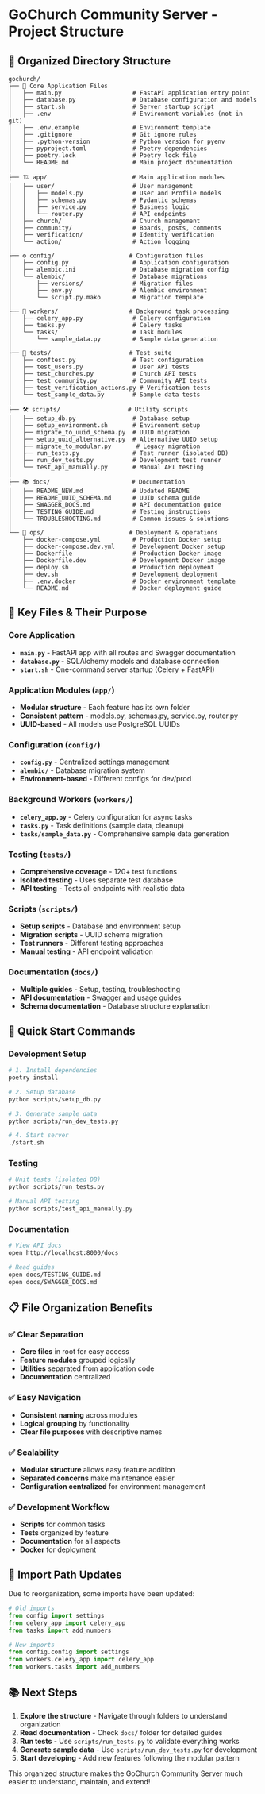 # GoChurch Community Server - Project Structure

## 📁 **Organized Directory Structure**

```
gochurch/
├── 📄 Core Application Files
│   ├── main.py                    # FastAPI application entry point
│   ├── database.py                # Database configuration and models
│   ├── start.sh                   # Server startup script
│   ├── .env                       # Environment variables (not in git)
│   ├── .env.example               # Environment template
│   ├── .gitignore                 # Git ignore rules
│   ├── .python-version            # Python version for pyenv
│   ├── pyproject.toml             # Poetry dependencies
│   ├── poetry.lock                # Poetry lock file
│   └── README.md                  # Main project documentation
│
├── 🏗️ app/                        # Main application modules
│   ├── user/                      # User management
│   │   ├── models.py              # User and Profile models
│   │   ├── schemas.py             # Pydantic schemas
│   │   ├── service.py             # Business logic
│   │   └── router.py              # API endpoints
│   ├── church/                    # Church management
│   ├── community/                 # Boards, posts, comments
│   ├── verification/              # Identity verification
│   └── action/                    # Action logging
│
├── ⚙️ config/                     # Configuration files
│   ├── config.py                  # Application configuration
│   ├── alembic.ini                # Database migration config
│   └── alembic/                   # Database migrations
│       ├── versions/              # Migration files
│       ├── env.py                 # Alembic environment
│       └── script.py.mako         # Migration template
│
├── 🔄 workers/                    # Background task processing
│   ├── celery_app.py              # Celery configuration
│   ├── tasks.py                   # Celery tasks
│   └── tasks/                     # Task modules
│       └── sample_data.py         # Sample data generation
│
├── 🧪 tests/                      # Test suite
│   ├── conftest.py                # Test configuration
│   ├── test_users.py              # User API tests
│   ├── test_churches.py           # Church API tests
│   ├── test_community.py          # Community API tests
│   ├── test_verification_actions.py # Verification tests
│   └── test_sample_data.py        # Sample data tests
│
├── 🛠️ scripts/                   # Utility scripts
│   ├── setup_db.py                # Database setup
│   ├── setup_environment.sh       # Environment setup
│   ├── migrate_to_uuid_schema.py  # UUID migration
│   ├── setup_uuid_alternative.py  # Alternative UUID setup
│   ├── migrate_to_modular.py       # Legacy migration
│   ├── run_tests.py               # Test runner (isolated DB)
│   ├── run_dev_tests.py           # Development test runner
│   └── test_api_manually.py       # Manual API testing
│
├── 📚 docs/                       # Documentation
│   ├── README_NEW.md              # Updated README
│   ├── README_UUID_SCHEMA.md      # UUID schema guide
│   ├── SWAGGER_DOCS.md            # API documentation guide
│   ├── TESTING_GUIDE.md           # Testing instructions
│   └── TROUBLESHOOTING.md         # Common issues & solutions
│
└── 🚀 ops/                        # Deployment & operations
    ├── docker-compose.yml         # Production Docker setup
    ├── docker-compose.dev.yml     # Development Docker setup
    ├── Dockerfile                 # Production Docker image
    ├── Dockerfile.dev             # Development Docker image
    ├── deploy.sh                  # Production deployment
    ├── dev.sh                     # Development deployment
    ├── .env.docker                # Docker environment template
    └── README.md                  # Docker deployment guide
```

## 🎯 **Key Files & Their Purpose**

### **Core Application**
- **`main.py`** - FastAPI app with all routes and Swagger documentation
- **`database.py`** - SQLAlchemy models and database connection
- **`start.sh`** - One-command server startup (Celery + FastAPI)

### **Application Modules (`app/`)**
- **Modular structure** - Each feature has its own folder
- **Consistent pattern** - models.py, schemas.py, service.py, router.py
- **UUID-based** - All models use PostgreSQL UUIDs

### **Configuration (`config/`)**
- **`config.py`** - Centralized settings management
- **`alembic/`** - Database migration system
- **Environment-based** - Different configs for dev/prod

### **Background Workers (`workers/`)**
- **`celery_app.py`** - Celery configuration for async tasks
- **`tasks.py`** - Task definitions (sample data, cleanup)
- **`tasks/sample_data.py`** - Comprehensive sample data generation

### **Testing (`tests/`)**
- **Comprehensive coverage** - 120+ test functions
- **Isolated testing** - Uses separate test database
- **API testing** - Tests all endpoints with realistic data

### **Scripts (`scripts/`)**
- **Setup scripts** - Database and environment setup
- **Migration scripts** - UUID schema migration
- **Test runners** - Different testing approaches
- **Manual testing** - API endpoint validation

### **Documentation (`docs/`)**
- **Multiple guides** - Setup, testing, troubleshooting
- **API documentation** - Swagger and usage guides
- **Schema documentation** - Database structure explanation

## 🚀 **Quick Start Commands**

### **Development Setup**
```bash
# 1. Install dependencies
poetry install

# 2. Setup database
python scripts/setup_db.py

# 3. Generate sample data
python scripts/run_dev_tests.py

# 4. Start server
./start.sh
```

### **Testing**
```bash
# Unit tests (isolated DB)
python scripts/run_tests.py

# Manual API testing
python scripts/test_api_manually.py
```

### **Documentation**
```bash
# View API docs
open http://localhost:8000/docs

# Read guides
open docs/TESTING_GUIDE.md
open docs/SWAGGER_DOCS.md
```

## 📋 **File Organization Benefits**

### **✅ Clear Separation**
- **Core files** in root for easy access
- **Feature modules** grouped logically
- **Utilities** separated from application code
- **Documentation** centralized

### **✅ Easy Navigation**
- **Consistent naming** across modules
- **Logical grouping** by functionality
- **Clear file purposes** with descriptive names

### **✅ Scalability**
- **Modular structure** allows easy feature addition
- **Separated concerns** make maintenance easier
- **Configuration centralized** for environment management

### **✅ Development Workflow**
- **Scripts** for common tasks
- **Tests** organized by feature
- **Documentation** for all aspects
- **Docker** for deployment

## 🔧 **Import Path Updates**

Due to reorganization, some imports have been updated:

```python
# Old imports
from config import settings
from celery_app import celery_app
from tasks import add_numbers

# New imports  
from config.config import settings
from workers.celery_app import celery_app
from workers.tasks import add_numbers
```

## 📚 **Next Steps**

1. **Explore the structure** - Navigate through folders to understand organization
2. **Read documentation** - Check `docs/` folder for detailed guides
3. **Run tests** - Use `scripts/run_tests.py` to validate everything works
4. **Generate sample data** - Use `scripts/run_dev_tests.py` for development
5. **Start developing** - Add new features following the modular pattern

This organized structure makes the GoChurch Community Server much easier to understand, maintain, and extend!
